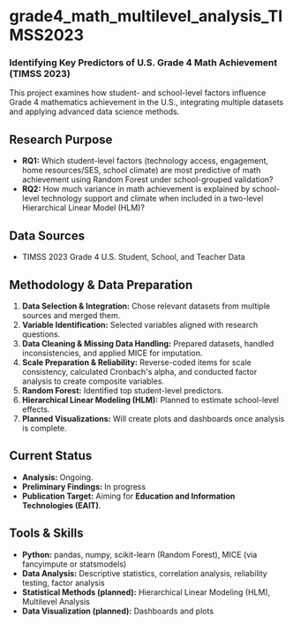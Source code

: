 # grade4_math_multilevel_analysis_TIMSS2023

### Identifying Key Predictors of U.S. Grade 4 Math Achievement (TIMSS 2023)
This project examines how student- and school-level factors influence Grade 4 mathematics achievement in the U.S., integrating multiple datasets and applying advanced data science methods.

## Research Purpose
- **RQ1:** Which student-level factors (technology access, engagement, home resources/SES, school climate) are most predictive of math achievement using Random Forest under school-grouped validation?
- **RQ2:** How much variance in math achievement is explained by school-level technology support and climate when included in a two-level Hierarchical Linear Model (HLM)?

## Data Sources
- TIMSS 2023 Grade 4 U.S. Student, School, and Teacher Data

## Methodology & Data Preparation
1. **Data Selection & Integration:** Chose relevant datasets from multiple sources and merged them.
2. **Variable Identification:** Selected variables aligned with research questions.
3. **Data Cleaning & Missing Data Handling:** Prepared datasets, handled inconsistencies, and applied MICE for imputation.
4. **Scale Preparation & Reliability:** Reverse-coded items for scale consistency, calculated Cronbach's alpha, and conducted factor analysis to create composite variables.
5. **Random Forest:** Identified top student-level predictors.
6. **Hierarchical Linear Modeling (HLM):** Planned to estimate school-level effects.
7. **Planned Visualizations:** Will create plots and dashboards once analysis is complete.

## Current Status
- **Analysis:** Ongoing.
- **Preliminary Findings:** In progress
- **Publication Target:** Aiming for **Education and Information Technologies (EAIT)**.

## Tools & Skills
- **Python:** pandas, numpy, scikit-learn (Random Forest), MICE (via fancyimpute or statsmodels)
- **Data Analysis:** Descriptive statistics, correlation analysis, reliability testing, factor analysis
- **Statistical Methods (planned):** Hierarchical Linear Modeling (HLM), Multilevel Analysis
- **Data Visualization (planned):** Dashboards and plots



